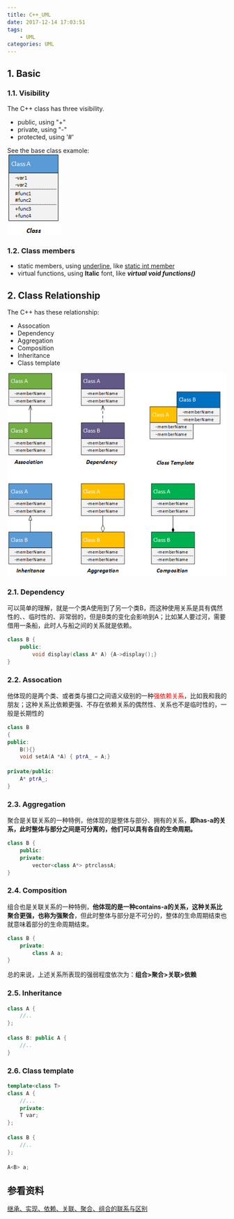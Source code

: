 ```yaml
---
title: C++_UML
date: 2017-12-14 17:03:51
tags:
	- UML
categories: UML	
---
```


## 1. Basic 
### 1.1. Visibility
The C++ class has three visibility. 

- public, using "+"  
- private, using "-"  
- protected, using '#'  

See the base class examole:  
![Base Class](https://raw.githubusercontent.com/JShell07/images/master/C%2B%2B/C%2B%2B_BaseClass.png)

<!-- more -->
### 1.2. Class members
- static members, using <u>underline</u>, like <u>static int member</u>
- virtual functions, using **Italic** font, like ***virtual void functions()***

## 2. Class Relationship
The C++ has these relationship:

- Assocation 
- Dependency
- Aggregation
- Composition 
- Inheritance
- Class template  

![](https://raw.githubusercontent.com/JShell07/images/master/C%2B%2B/C%2B%2B_ClassRelationship.png)

### 2.1. Dependency
可以简单的理解，就是一个类A使用到了另一个类B，而这种使用关系是具有偶然性的、、临时性的、非常弱的，但是B类的变化会影响到A；比如某人要过河，需要借用一条船，此时人与船之间的关系就是依赖。
``` c++
class B {
	public:
		void display(class A* A) {A->display();}
}
```

### 2.2. Assocation 
他体现的是两个类、或者类与接口之间语义级别的一种<font color=red>强依赖关系</font>，比如我和我的朋友；这种关系比依赖更强、不存在依赖关系的偶然性、关系也不是临时性的，一般是长期性的
``` c++
class B
{
public:
    B(){}
    void setA(A *A) { ptrA_ = A;}

private/public:
    A* ptrA_; 
}
```
### 2.3. Aggregation
聚合是关联关系的一种特例，他体现的是整体与部分、拥有的关系，__即has-a的关系，此时整体与部分之间是可分离的，他们可以具有各自的生命周期。__
``` c++
class B {
	public:
	private:
		vector<class A*> ptrclassA;
}
```
### 2.4. Composition 
组合也是关联关系的一种特例，__他体现的是一种contains-a的关系，这种关系比聚合更强，也称为强聚合__，但此时整体与部分是不可分的，整体的生命周期结束也就意味着部分的生命周期结束。

``` c++
class B {
	private:
		class A a;
}
```

总的来说，上述关系所表现的强弱程度依次为：__组合>聚合>关联>依赖__

### 2.5. Inheritance

``` c++
class A {
	//..	
};

class B: public A {
	//..
}
```

### 2.6. Class template

``` c++
template<class T>
class A {
	//...
	private:
	T var;
};

class B {
	//..
};

A<B> a;
```

## 参看资料
[继承、实现、依赖、关联、聚合、组合的联系与区别](https://www.cnblogs.com/jiqing9006/p/5915023.html)